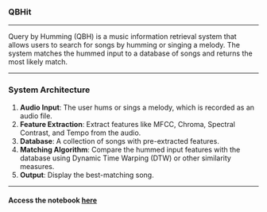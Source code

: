 ### **QBHit**

---
Query by Humming (QBH) is a music information retrieval system that allows users to search for songs by humming or singing a melody. The system matches the hummed input to a database of songs and returns the most likely match. 

---
### **System Architecture**

1. **Audio Input**: The user hums or sings a melody, which is recorded as an audio file.
2. **Feature Extraction**: Extract features like MFCC, Chroma, Spectral Contrast, and Tempo from the audio.
3. **Database**: A collection of songs with pre-extracted features.
4. **Matching Algorithm**: Compare the hummed input features with the database using Dynamic Time Warping (DTW) or other similarity measures.
5. **Output**: Display the best-matching song.
---
#### **Access the notebook [here](https://colab.research.google.com/drive/1Nh3S7SulX50Vf5MmAGjzonqqy4QDRa3n?usp=sharing)**


